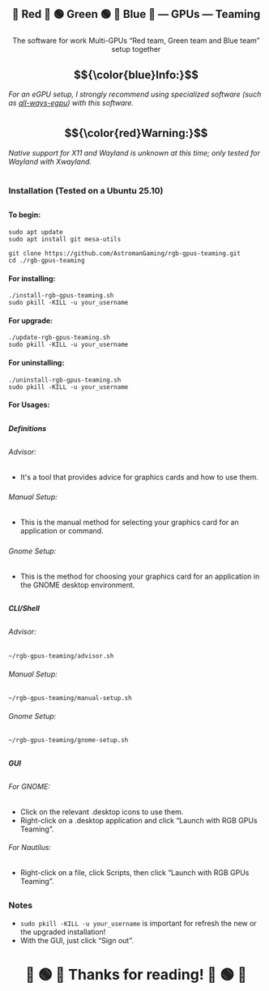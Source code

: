 ##

## <p align="center"><strong>🔴 Red 🔴 🟢 Green 🟢 🔵 Blue 🔵 — GPUs — Teaming</strong></p>

###

<p align="center">The software for work Multi-GPUs “Red team, Green team and Blue team” setup together</p>

##

## $${\color{blue}Info:}$$
<p align="left"><em>For an eGPU setup, I strongly recommend using specialized software (such as <a href="https://github.com/ewagner12/all-ways-egpu" target="_blank">all-ways-egpu</a>) with this software.</em></p>

#

## $${\color{red}Warning:}$$ 
<p align="left"><em>Native support for X11 and Wayland is unknown at this time; only tested for Wayland with Xwayland.</em></p>

#

### Installation (Tested on a Ubuntu 25.10)

##

#### To begin:
```
sudo apt update
sudo apt install git mesa-utils 
```
```
git clone https://github.com/AstromanGaming/rgb-gpus-teaming.git
cd ./rgb-gpus-teaming
```
#### For installing:
```
./install-rgb-gpus-teaming.sh
sudo pkill -KILL -u your_username
```
#### For upgrade:
```
./update-rgb-gpus-teaming.sh
sudo pkill -KILL -u your_username
```
#### For uninstalling:
```
./uninstall-rgb-gpus-teaming.sh
sudo pkill -KILL -u your_username
```

#### For Usages:

##

##### Definitions

## 

###### Advisor:

- It's a tool that provides advice for graphics cards and how to use them.

###

###### Manual Setup:
  
- This is the manual method for selecting your graphics card for an application or command.

###

###### Gnome Setup:
  
- This is the method for choosing your graphics card for an application in the GNOME desktop environment.

###

##

##### CLI/Shell

##

###### Advisor:
```
~/rgb-gpus-teaming/advisor.sh
```
###### Manual Setup:
```
~/rgb-gpus-teaming/manual-setup.sh
```
###### Gnome Setup:
```
~/rgb-gpus-teaming/gnome-setup.sh
```

##

##### GUI

##

###### For GNOME:
- Click on the relevant .desktop icons to use them.
- Right-click on a .desktop application and click “Launch with RGB GPUs Teaming”.

###### For Nautilus:
- Right-click on a file, click Scripts, then click “Launch with RGB GPUs Teaming”.

##

### Notes
- ```sudo pkill -KILL -u your_username``` is important for refresh the new or the upgraded installation!
- With the GUI, just click “Sign out”.

##

# <p align="center"><strong>🔴 🟢 🔵 Thanks for reading! 🔵 🟢 🔴</strong></p>
